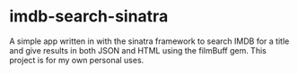 imdb-search-sinatra
===================

A simple app written in with the sinatra framework to search IMDB for a title and give results in both JSON and HTML using the filmBuff gem. This project is for my own personal uses. 
